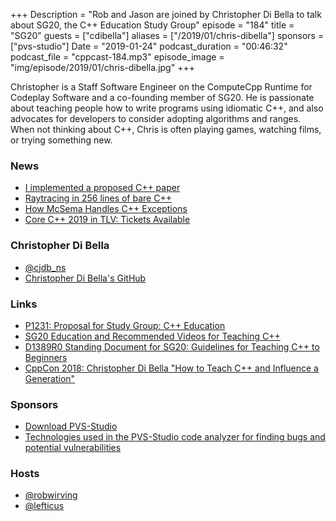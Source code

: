 +++
Description = "Rob and Jason are joined by Christopher Di Bella to talk about SG20, the C++ Education Study Group"
episode = "184"
title = "SG20"
guests = ["cdibella"]
aliases = ["/2019/01/chris-dibella"]
sponsors = ["pvs-studio"]
Date = "2019-01-24"
podcast_duration = "00:46:32"
podcast_file = "cppcast-184.mp3"
episode_image = "img/episode/2019/01/chris-dibella.jpg"
+++

Christopher is a Staff Software Engineer on the ComputeCpp Runtime for Codeplay Software and a co-founding member of SG20. He is passionate about teaching people how to write programs using idiomatic C++, and also advocates for developers to consider adopting algorithms and ranges. When not thinking about C++, Chris is often playing games, watching films, or trying something new.

### News ###

 - [I implemented a proposed C++ paper](https://www.reddit.com/r/cpp/comments/ainhhk/i_implemented_a_proposed_c_paper/)
 - [Raytracing in 256 lines of bare C++](https://www.reddit.com/r/cpp/comments/ai3cgd/raytracing_in_256_lines_of_bare_c/)
 - [How McSema Handles C++ Exceptions](https://blog.trailofbits.com/2019/01/21/how-mcsema-handles-c-exceptions/)
 - [Core C++ 2019 in TLV: Tickets Available](https://old.reddit.com/r/cpp/comments/ai8ci9/core_c_2019_in_tlv_tickets_available/)

### Christopher Di Bella ###

 - [@cjdb_ns](https://twitter.com/cjdb_ns)
 - [Christopher Di Bella's GitHub](https://github.com/cjdb)

### Links ###

 - [P1231: Proposal for Study Group: C++ Education](http://www.open-std.org/jtc1/sc22/wg21/docs/papers/2018/p1231r0.pdf)
 - [SG20 Education and Recommended Videos for Teaching C++](https://www.cjdb.com.au/sg20-and-videos)
 - [D1389R0 Standing Document for SG20: Guidelines for Teaching C++ to Beginners](https://www.cjdb.com.au/wg21/sg20/d1389/d1389.html)
 - [CppCon 2018: Christopher Di Bella "How to Teach C++ and Influence a Generation"](https://www.youtube.com/watch?v=3AkPd9Nt2Aw)

### Sponsors ###

- [Download PVS-Studio](https://www.viva64.com/en/pvs-studio-download/)
- [Technologies used in the PVS-Studio code analyzer for finding bugs and potential vulnerabilities](https://www.viva64.com/en/b/0592/)

### Hosts ###

- [@robwirving](https://twitter.com/robwirving)
- [@lefticus](https://twitter.com/lefticus)

